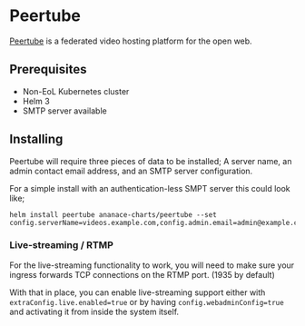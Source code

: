 Peertube
========

[Peertube](https://joinpeertube.org/) is a federated video hosting platform for the open web.

## Prerequisites

- Non-EoL Kubernetes cluster
- Helm 3
- SMTP server available

## Installing

Peertube will require three pieces of data to be installed; A server name, an admin contact email address, and an SMTP server configuration.

For a simple install with an authentication-less SMPT server this could look like;

    helm install peertube ananace-charts/peertube --set config.serverName=videos.example.com,config.admin.email=admin@example.com,config.mail.hostname=smtp.example.com

### Live-streaming / RTMP

For the live-streaming functionality to work, you will need to make sure your ingress forwards TCP connections on the RTMP port. (1935 by default)

With that in place, you can enable live-streaming support either with `extraConfig.live.enabled=true` or by having `config.webadminConfig=true` and activating it from inside the system itself.
